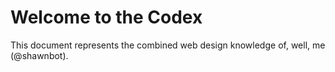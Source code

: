 # Welcome to the Codex
This document represents the combined web design knowledge of, well, me (@shawnbot).
